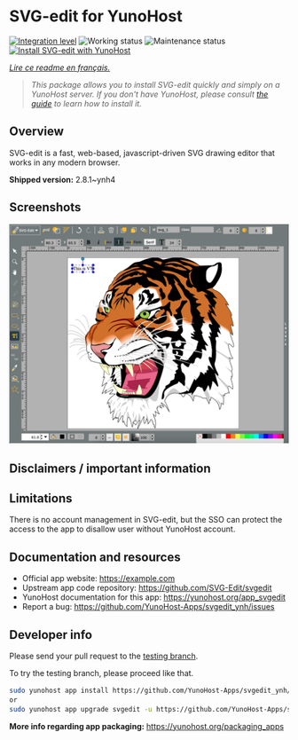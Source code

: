 <!--
N.B.: This README was automatically generated by https://github.com/YunoHost/apps/tree/master/tools/README-generator
It shall NOT be edited by hand.
-->

# SVG-edit for YunoHost

[![Integration level](https://dash.yunohost.org/integration/svgedit.svg)](https://dash.yunohost.org/appci/app/svgedit) ![Working status](https://ci-apps.yunohost.org/ci/badges/svgedit.status.svg) ![Maintenance status](https://ci-apps.yunohost.org/ci/badges/svgedit.maintain.svg)  
[![Install SVG-edit with YunoHost](https://install-app.yunohost.org/install-with-yunohost.svg)](https://install-app.yunohost.org/?app=svgedit)

*[Lire ce readme en français.](./README_fr.md)*

> *This package allows you to install SVG-edit quickly and simply on a YunoHost server.
If you don't have YunoHost, please consult [the guide](https://yunohost.org/#/install) to learn how to install it.*

## Overview

SVG-edit is a fast, web-based, javascript-driven SVG drawing editor that works in any modern browser.


**Shipped version:** 2.8.1~ynh4

## Screenshots

![Screenshot of SVG-edit](./doc/screenshots/screenshot.png)

## Disclaimers / important information

## Limitations

There is no account management in SVG-edit, but the SSO can protect the access to the app to disallow user without YunoHost account.

## Documentation and resources

* Official app website: <https://example.com>
* Upstream app code repository: <https://github.com/SVG-Edit/svgedit>
* YunoHost documentation for this app: <https://yunohost.org/app_svgedit>
* Report a bug: <https://github.com/YunoHost-Apps/svgedit_ynh/issues>

## Developer info

Please send your pull request to the [testing branch](https://github.com/YunoHost-Apps/svgedit_ynh/tree/testing).

To try the testing branch, please proceed like that.

``` bash
sudo yunohost app install https://github.com/YunoHost-Apps/svgedit_ynh/tree/testing --debug
or
sudo yunohost app upgrade svgedit -u https://github.com/YunoHost-Apps/svgedit_ynh/tree/testing --debug
```

**More info regarding app packaging:** <https://yunohost.org/packaging_apps>
